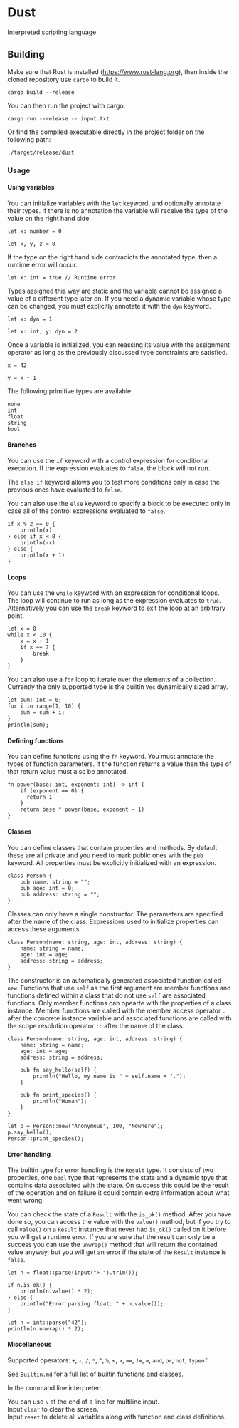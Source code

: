 # Dust

Interpreted scripting language

## Building
Make sure that Rust is installed (https://www.rust-lang.org), then inside the cloned repository use `cargo` to build it.

```
cargo build --release
```

You can then run the project with cargo.
```
cargo run --release -- input.txt
```

Or find the compiled executable directly in the project folder on the following path:
```
./target/release/dust
```

### Usage

#### Using variables

You can initialize variables with the `let` keyword, and optionally annotate their types. If there is no annotation the variable will receive the type of the value on the right hand side.

```
let x: number = 0

let x, y, z = 0
```

If the type on the right hand side contradicts the annotated type, then a runtime error will occur.

```
let x: int = true // Runtime error
```

Types assigned this way are static and the variable cannot be assigned a value of a different type later on. If you need a dynamic variable whose type can be changed, you must explicitly annotate it with the `dyn` keyword.

```
let x: dyn = 1

let x: int, y: dyn = 2
```

Once a variable is initialized, you can reassing its value with the assignment operator as long as the previously discussed type constraints are satisfied.

```
x = 42

y = x + 1
```

The following primitive types are available:

```
none
int
float
string
bool
```

#### Branches

You can use the `if` keyword with a control expression for conditional execution. If the expression evaluates to `false`, the block will not run.

The `else if` keyword allows you to test more conditions only in case the previous ones have evaluated to `false`.

You can also use the `else` keyword to specify a block to be executed only in case all of the control expressions evaluated to `false`.

```
if x % 2 == 0 {
    println(x)
} else if x < 0 {
    println(-x)
} else {
    println(x + 1)
}
```

#### Loops

You can use the `while` keyword with an expression for conditional loops. The loop will continue to run as long as the expression evaluates to `true`. Alternatively you can use the `break` keyword to exit the loop at an arbitrary point.

```
let x = 0
while x < 10 {
    x = x + 1
    if x == 7 {
        break
    }
}
```

You can also use a `for` loop to iterate over the elements of a collection. Currently the only supported type is the builtin `Vec` dynamically sized array.

```
let sum: int = 0;
for i in range(1, 10) {
    sum = sum + i;
}
println(sum);
```

#### Defining functions

You can define functions using the `fn` keyword. You must annotate the types of function parameters. If the function returns a value then the type of that return value must also be annotated.

```
fn power(base: int, exponent: int) -> int {
    if (exponent == 0) {
      return 1
    }
    return base * power(base, exponent - 1)
}
```

#### Classes

You can define classes that contain properties and methods. By default these are all private and you need to mark public ones with the `pub` keyword. All properties must be explicitly initialized with an expression.

```
class Person {
    pub name: string = "";
    pub age: int = 0;
    pub address: string = "";
}
```

Classes can only have a single constructor. The parameters are specified after the name of the class. Expressions used to initialize properties can access these arguments.

```
class Person(name: string, age: int, address: string) {
    name: string = name;
    age: int = age;
    address: string = address;
}
```

The constructor is an automatically generated associated function called `new`. Functions that use `self` as the first argument are member functions and functions defined within a class that do not use `self` are associated functions. Only member functions can opearte with the properties of a class instance. Member functions are called with the member access operator `.` after the concrete instance variable and associated functions are called with the scope resolution operator `::` after the name of the class.

```
class Person(name: string, age: int, address: string) {
    name: string = name;
    age: int = age;
    address: string = address;
    
    pub fn say_hello(self) {
        println("Hello, my name is " + self.name + ".");
    }
    
    pub fn print_species() {
        println("Human");
    }
}

let p = Person::new("Anonymous", 100, "Nowhere");
p.say_hello();
Person::print_species();
```

#### Error handling

The builtin type for error handling is the `Result` type. It consists of two properties, one `bool` type that represents the state and a dynamic tpye that contains data associated with the state. On success this could be the result of the operation and on failure it could contain extra information about what went wrong.

You can check the state of a `Result` with the `is_ok()` method. After you have done so, you can access the value with the `value()` method, but if you try to call `value()` on a `Result` instance that never had `is_ok()` called on it before you will get a runtime error. If you are sure that the result can only be a success you can use the `unwrap()` method that will return the contained value anyway, but you will get an error if the state of the `Result` instance is `false`.

```
let n = float::parse(input("> ").trim());

if n.is_ok() {
    println(n.value() * 2);
} else {
    println("Error parsing float: " + n.value());
}

let n = int::parse("42");
println(n.unwrap() * 2);
```

#### Miscellaneous

Supported operators: `+`, `-`, `/`, `*`, `^`, `%`, `<`, `>`, `==`, `!=`, `=`, `and`, `or`, `not`, `typeof`

See `Builtin.md` for a full list of builtin functions and classes.

In the command line interpreter:

You can use `\` at the end of a line for multiline input.  
Input `clear` to clear the screen.  
Input `reset` to delete all variables along with function and class definitions.
